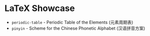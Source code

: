 # LaTeX Showcase

- `periodic-table` - Periodic Table of the Elements (元素周期表)
- `pinyin` - Scheme for the Chinese Phonetic Alphabet (汉语拼音方案)
